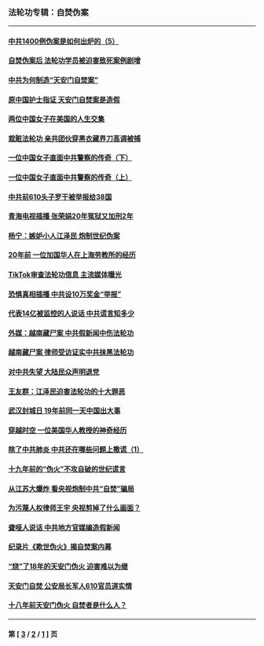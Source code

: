 ### 法轮功专辑：自焚伪案
---
#### [中共1400例伪案是如何出炉的（5）](../../pages/nf5562/n13226831.md?02060430) 
#### [自焚伪案后 法轮功学员被迫害致死案例剧增](../../pages/nf5562/n13190600.md?02060430) 
#### [中共为何制造“天安门自焚案”](../../pages/nf5562/n13183270.md?02060430) 
#### [原中国护士指证 天安门自焚案是造假](../../pages/nf5562/n13172289.md?02060430) 
#### [两位中国女子在美国的人生交集](../../pages/nf5562/n13156138.md?02060430) 
#### [栽赃法轮功 亲共团伙穿黑衣藏界刀高调被捕](../../pages/nf5562/n13073780.md?02060430) 
#### [一位中国女子直面中共警察的传奇（下）](../../pages/nf5562/n12989706.md?02060430) 
#### [一位中国女子直面中共警察的传奇（上）](../../pages/nf5562/n12985072.md?02060430) 
#### [中共前610头子罗干被举报给38国](../../pages/nf5562/n12975419.md?02060430) 
#### [青海电视插播 张荣娟20年冤狱又加刑2年](../../pages/nf5562/n12738166.md?02060430) 
#### [杨宁：嫉妒小人江泽民 炮制世纪伪案](../../pages/nf5562/n12724108.md?02060430) 
#### [20年前 一位加国华人在上海劳教所的经历](../../pages/nf5562/n12707932.md?02060430) 
#### [TikTok审查法轮功信息 主流媒体曝光](../../pages/nf5562/n12362336.md?02060430) 
#### [恐惧真相插播 中共设10万奖金“举报”](../../pages/nf5562/n12306396.md?02060430) 
#### [代表14亿被监控的人说话 中共谎言知多少](../../pages/nf5562/n12297484.md?02060430) 
#### [外媒：越南藏尸案 中共假新闻中伤法轮功](../../pages/nf5562/n12264411.md?02060430) 
#### [越南藏尸案 律师受访证实中共抹黑法轮功](../../pages/nf5562/n12261878.md?02060430) 
#### [对中共失望 大陆民众声明退党](../../pages/nf5562/n12187315.md?02060430) 
#### [王友群：江泽民迫害法轮功的十大罪恶](../../pages/nf5562/n12169074.md?02060430) 
#### [武汉封城日 19年前同一天中国出大事](../../pages/nf5562/n12150901.md?02060430) 
#### [穿越时空  一位美国华人教授的神奇经历](../../pages/nf5562/n12097460.md?02060430) 
#### [除了中共肺炎 中共还在哪些问题上撒谎（1）](../../pages/nf5562/n11955770.md?02060430) 
#### [十九年前的“伪火”不攻自破的世纪谎言](../../pages/nf5562/n11813238.md?02060430) 
#### [从江苏大爆炸 看央视炮制中共“自焚”骗局](../../pages/nf5562/n11140275.md?02060430) 
#### [为污蔑人权律师王宇 央视剪掉了什么画面？](../../pages/nf5562/n11130142.md?02060430) 
#### [聋哑人说话 中共地方官媒编造假新闻](../../pages/nf5562/n11006067.md?02060430) 
#### [纪录片《欺世伪火》揭自焚案内幕](../../pages/nf5562/n11002664.md?02060430) 
#### [“烧”了18年的天安门伪火 迫害难以为继](../../pages/nf5562/n10996660.md?02060430) 
#### [天安门自焚 公安局长军人610官员道实情](../../pages/nf5562/n10997098.md?02060430) 
#### [十八年前天安门伪火 自焚者是什么人？](../../pages/nf5562/n10996556.md?02060430) 

---
#### 第 [ [3](./3.md?02060430) / [2](./2.md?02060430) / [1](./1.md?02060430) ] 页
